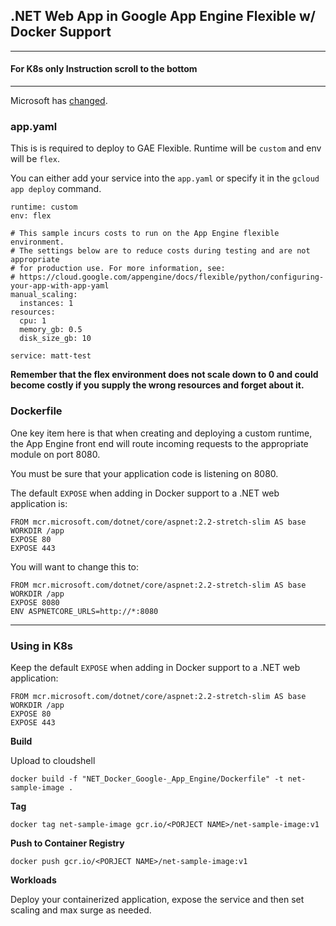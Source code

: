 ## .NET Web App in Google App Engine Flexible w/ Docker Support

___
#### For K8s only Instruction scroll to the bottom

___

Microsoft has [changed](https://twitter.com/Code_Munkee/status/1172665448904548352?s=20 "changed").

### app.yaml

This is is required to deploy to GAE Flexible. Runtime will be `custom` and env will be `flex`.

You can either add your service into the `app.yaml` or specify it in the `gcloud app deploy` command.

```
runtime: custom
env: flex

# This sample incurs costs to run on the App Engine flexible environment. 
# The settings below are to reduce costs during testing and are not appropriate
# for production use. For more information, see:
# https://cloud.google.com/appengine/docs/flexible/python/configuring-your-app-with-app-yaml
manual_scaling:
  instances: 1
resources:
  cpu: 1
  memory_gb: 0.5
  disk_size_gb: 10

service: matt-test
```

**Remember that the flex environment does not scale down to 0 and could become costly if you supply the wrong resources and forget about it.**

### Dockerfile

One key item here is that when creating and deploying a custom runtime, the App Engine front end will route incoming requests to the appropriate module on port 8080. 

You must be sure that your application code is listening on 8080.

The default `EXPOSE` when adding in Docker support to a .NET web application is:

```
FROM mcr.microsoft.com/dotnet/core/aspnet:2.2-stretch-slim AS base
WORKDIR /app
EXPOSE 80
EXPOSE 443
```

You will want to change this to:

```
FROM mcr.microsoft.com/dotnet/core/aspnet:2.2-stretch-slim AS base
WORKDIR /app
EXPOSE 8080
ENV ASPNETCORE_URLS=http://*:8080
```

___

### Using in K8s

Keep the default `EXPOSE` when adding in Docker support to a .NET web application:

```
FROM mcr.microsoft.com/dotnet/core/aspnet:2.2-stretch-slim AS base
WORKDIR /app
EXPOSE 80
EXPOSE 443
```

**Build**

Upload to cloudshell

`docker build -f "NET_Docker_Google-_App_Engine/Dockerfile" -t net-sample-image .`

**Tag**

`docker tag net-sample-image gcr.io/<PORJECT NAME>/net-sample-image:v1`

**Push to Container Registry**

`docker push gcr.io/<PORJECT NAME>/net-sample-image:v1`

**Workloads**

Deploy your containerized application, expose the service and then set scaling and max surge as needed.
